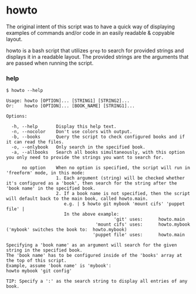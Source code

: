 # howto
The original intent of this script was to have a quick way of displaying examples of commands and/or code in an easily readable & copyable layout.

howto is a bash script that utilizes `grep` to search for provided strings and displays it in a readable layout.
The provided strings are the arguments that are passed when running the script.

### help
```
$ howto --help

Usage: howto [OPTION]... [STRING1] [STRING2]...
Or:    howto [OPTION]... [BOOK_NAME] [STRING1]...

Options:

  -h, --help       Display this help text.
  -n, --nocolor    Don't use colors with output.
  -b, --books      Query the script to check configured books and if it can read the files.
  -o, --onlybook   Only search in the specified book.
  -a, --allbooks   Search all books simultaneously, with this option you only need to provide the strings you want to search for.

      no option    When no option is specified, the script will run in 'freeform' mode, in this mode:
                   1. Each argument (string) will be checked whether it's configured as a 'book', then search for the string after the 'book name' in the specified book.
                   2. If a book name is not specified, then the script will default back to the main book, called howto.main.
                      e.g. | $ howto git mybook 'mount cifs' 'puppet file' |
                      In the above example:
                                         'git' uses:      howto.main
                                  'mount cifs' uses:      howto.mybook    ('mybook' switches the book to:  howto.mybook)
                                 'puppet file' uses:      howto.main

Specifying a 'book name' as an argument will search for the given string in the specified book.
The 'book name' has to be configured inside of the 'books' array at the top of this script.
Example, assume 'book name' is 'mybook':
howto mybook 'git config'

TIP: Specify a ':' as the search string to display all entries of any book.
```
